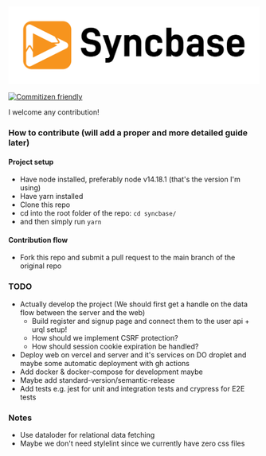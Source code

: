 <p align="center">
  <a href="http://syncbase.tv">
    <img src="logo.svg">
  </a>
</p>

[![Commitizen friendly](https://img.shields.io/badge/commitizen-friendly-brightgreen.svg)](http://commitizen.github.io/cz-cli/)

I welcome any contribution!

### How to contribute (will add a proper and more detailed guide later)

#### Project setup

- Have node installed, preferably node v14.18.1 (that's the version I'm using)
- Have yarn installed
- Clone this repo
- cd into the root folder of the repo: `cd syncbase/`
- and then simply run `yarn`

#### Contribution flow

- Fork this repo and submit a pull request to the main branch of the original repo

### TODO

- Actually develop the project (We should first get a handle on the data flow between the server and the web)
  - Build register and signup page and connect them to the user api + urql setup!
  - How should we implement CSRF protection?
  - How should session cookie expiration be handled?
- Deploy web on vercel and server and it's services on DO droplet and maybe some automatic deployment with gh actions
- Add docker & docker-compose for development maybe
- Maybe add standard-version/semantic-release
- Add tests e.g. jest for unit and integration tests and crypress for E2E tests

### Notes

- Use dataloder for relational data fetching
- Maybe we don't need stylelint since we currently have zero css files
